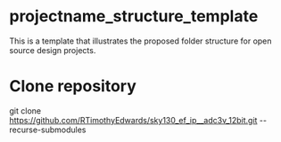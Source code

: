 # projectname_structure_template
This is a template that illustrates the proposed folder structure for open source design projects.

# Clone repository
git clone https://github.com/RTimothyEdwards/sky130_ef_ip__adc3v_12bit.git --recurse-submodules


